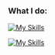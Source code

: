 ### What I do:
[![My Skills](https://skillicons.dev/icons?i=react,ts,sass,java,kotlin,sql&perline=6)](https://skillicons.dev)

[![My Skills](https://skillicons.dev/icons?i=idea,vscode,mongodb,postman,figma,next&perline=6)](https://skillicons.dev)

<!--[![Top Langs](https://github-readme-stats.vercel.app/api/top-langs/?username=phuoc&theme=onedark)](https://github.com/anuraghazra/github-readme-stats)>

